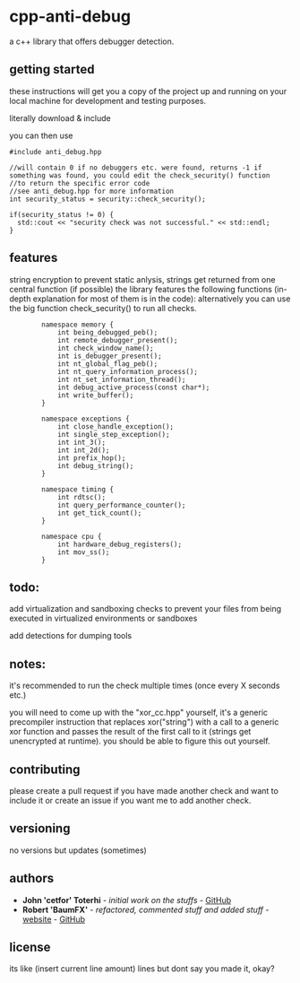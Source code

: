 # cpp-anti-debug

a c++ library that offers debugger detection.

## getting started

these instructions will get you a copy of the project up and running on your local machine for development and testing purposes.

literally download & include

you can then use

```
#include anti_debug.hpp

//will contain 0 if no debuggers etc. were found, returns -1 if something was found, you could edit the check_security() function
//to return the specific error code
//see anti_debug.hpp for more information
int security_status = security::check_security();

if(security_status != 0) {
  std::cout << "security check was not successful." << std::endl;
}
```

## features
string encryption to prevent static anlysis, strings get returned from one central function (if possible)
the library features the following functions (in-depth explanation for most of them is in the code):
alternatively you can use the big function check_security() to run all checks.
```
		namespace memory {
			int being_debugged_peb();
			int remote_debugger_present();
			int check_window_name();
			int is_debugger_present();
			int nt_global_flag_peb();
			int nt_query_information_process();
			int nt_set_information_thread();
			int debug_active_process(const char*);
			int write_buffer();
		}

		namespace exceptions {
			int close_handle_exception();
			int single_step_exception();
			int int_3();
			int int_2d();
			int prefix_hop();
			int debug_string();
		}

		namespace timing {
			int rdtsc();
			int query_performance_counter();
			int get_tick_count();
		}

		namespace cpu {
			int hardware_debug_registers();
			int mov_ss();
		}
```

## todo:
add virtualization and sandboxing checks to prevent your files from being executed in virtualized environments or sandboxes

add detections for dumping tools

## notes:
it's recommended to run the check multiple times (once every X seconds etc.)

you will need to come up with the "xor_cc.hpp" yourself, it's a generic precompiler instruction that replaces xor("string") with a call to a generic xor function and passes the result of the first call to it (strings get unencrypted at runtime). you should be able to figure this out yourself.

## contributing
please create a pull request if you have made another check and want to include it or create an issue if you want me to add another check.

## versioning

no versions but updates (sometimes)

## authors
* **John 'cetfor' Toterhi** - *initial work on the stuffs* - [GitHub](https://github.com/cetfor)
* **Robert 'BaumFX'** - *refactored, commented stuff and added stuff* - [website](https://baumfx.xyz) - [GitHub](https://github.com/BaumFX)

## license

its like (insert current line amount) lines but dont say you made it, okay?
